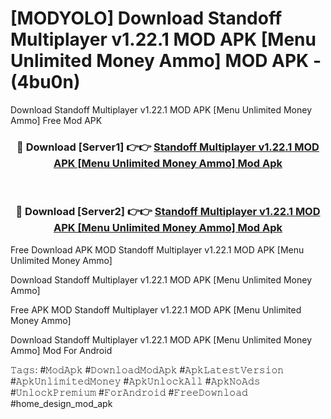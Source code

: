 # [MODYOLO] Download Standoff Multiplayer v1.22.1 MOD APK [Menu Unlimited Money Ammo] MOD APK - (4bu0n)
Download Standoff Multiplayer v1.22.1 MOD APK [Menu Unlimited Money Ammo] Free Mod APK

<div align="center">
<h3>🔴 Download [Server1] 👉👉 <a href="https://apk-comot.site?title=Standoff_Multiplayer_v1.22.1_MOD_APK_[Menu_Unlimited_Money_Ammo]">Standoff Multiplayer v1.22.1 MOD APK [Menu Unlimited Money Ammo] Mod Apk</a></h3><br>

<h3>🔴 Download [Server2] 👉👉 <a href="https://apk-comot.site?title=Standoff_Multiplayer_v1.22.1_MOD_APK_[Menu_Unlimited_Money_Ammo]">Standoff Multiplayer v1.22.1 MOD APK [Menu Unlimited Money Ammo] Mod Apk</a></h3>
</div>


Free Download APK MOD Standoff Multiplayer v1.22.1 MOD APK [Menu Unlimited Money Ammo]

Download Standoff Multiplayer v1.22.1 MOD APK [Menu Unlimited Money Ammo] 

Free APK MOD Standoff Multiplayer v1.22.1 MOD APK [Menu Unlimited Money Ammo] 

Download Standoff Multiplayer v1.22.1 MOD APK [Menu Unlimited Money Ammo] Mod For Android

𝚃𝚊𝚐𝚜: #𝙼𝚘𝚍𝙰𝚙𝚔 #𝙳𝚘𝚠𝚗𝚕𝚘𝚊𝚍𝙼𝚘𝚍𝙰𝚙𝚔 #𝙰𝚙𝚔𝙻𝚊𝚝𝚎𝚜𝚝𝚅𝚎𝚛𝚜𝚒𝚘𝚗 #𝙰𝚙𝚔𝚄𝚗𝚕𝚒𝚖𝚒𝚝𝚎𝚍𝙼𝚘𝚗𝚎𝚢 #𝙰𝚙𝚔𝚄𝚗𝚕𝚘𝚌𝚔𝙰𝚕𝚕 #𝙰𝚙𝚔𝙽𝚘𝙰𝚍𝚜 #𝚄𝚗𝚕𝚘𝚌𝚔𝙿𝚛𝚎𝚖𝚒𝚞𝚖 #𝙵𝚘𝚛𝙰𝚗𝚍𝚛𝚘𝚒𝚍 #𝙵𝚛𝚎𝚎𝙳𝚘𝚠𝚗𝚕𝚘𝚊𝚍 #home_design_mod_apk